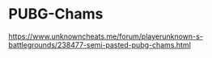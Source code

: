# PUBG-Chams

https://www.unknowncheats.me/forum/playerunknown-s-battlegrounds/238477-semi-pasted-pubg-chams.html
